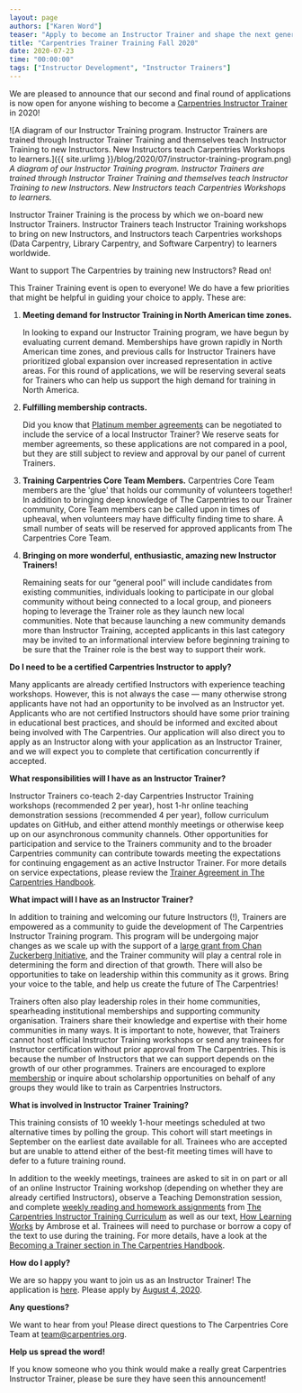 ```yaml
---
layout: page
authors: ["Karen Word"]
teaser: "Apply to become an Instructor Trainer and shape the next generation of Carpentries Instructors!"
title: "Carpentries Trainer Training Fall 2020"
date: 2020-07-23
time: "00:00:00"
tags: ["Instructor Development", "Instructor Trainers"]
---
```


We are pleased to announce that our second and final round of applications is now open for anyone wishing to become a [Carpentries Instructor Trainer](https://carpentries.org/trainers/) in 2020!


![A diagram of our Instructor Training program. Instructor Trainers are trained through Instructor Trainer Training and themselves teach Instructor Training to new Instructors. New Instructors teach Carpentries Workshops to learners.]({{ site.urlimg }}/blog/2020/07/instructor-training-program.png)
<br/>_A diagram of our Instructor Training program. Instructor Trainers are trained through Instructor Trainer Training and themselves teach Instructor Training to new Instructors. New Instructors teach Carpentries Workshops to learners._

Instructor Trainer Training is the process by which we on-board new Instructor Trainers. Instructor Trainers teach Instructor Training workshops to bring on new Instructors, and Instructors teach Carpentries workshops (Data Carpentry, Library Carpentry, and Software Carpentry) to learners worldwide.

Want to support The Carpentries by training new Instructors? Read on!

This Trainer Training event is open to everyone! We do have a few priorities that might be helpful in guiding your choice to apply. These are:

1. **Meeting demand for Instructor Training in North American time zones.**

    In looking to expand our Instructor Training program, we have begun by evaluating current demand. Memberships have grown rapidly in North American time zones, and previous calls for Instructor Trainers have prioritized global expansion over increased representation in active areas. For this round of applications, we will be reserving several seats for Trainers who can help us support the high demand for training in North America.

1. **Fulfilling membership contracts.**

    Did you know that [Platinum member agreements](https://carpentries.org/membership/) can be negotiated to include the service of a local Instructor Trainer? We reserve seats for member agreements, so these applications are not compared in a pool, but they are still subject to review and approval by our panel of current Trainers.

1. **Training Carpentries Core Team Members.**
    Carpentries Core Team members are the 'glue' that holds our community of volunteers together! In addition to bringing deep knowledge of The Carpentries to our Trainer community, Core Team members can be called upon in times of upheaval, when volunteers may have difficulty finding time to share. A small number of seats will be reserved for approved applicants from The Carpentries Core Team.

1. **Bringing on more wonderful, enthusiastic, amazing new Instructor Trainers!**

    Remaining seats for our “general pool” will include candidates from existing communities, individuals looking to participate in our global community without being connected to a local group, and pioneers hoping to leverage the Trainer role as they launch new local communities. Note that because launching a new community demands more than Instructor Training, accepted applicants in this last category may be invited to an informational interview before beginning training to be sure that the Trainer role is the best way to support their work.

**Do I need to be a certified Carpentries Instructor to apply?**

Many applicants are already certified Instructors with experience teaching workshops. However, this is not always the case — many otherwise strong applicants have not had an opportunity to be involved as an Instructor yet. Applicants who are not certified Instructors should have some prior training in educational best practices, and should be informed and excited about being involved with The Carpentries. Our application will also direct you to apply as an Instructor along with your application as an Instructor Trainer, and we will expect you to complete that certification concurrently if accepted.

**What responsibilities will I have as an Instructor Trainer?**

Instructor Trainers co-teach 2-day Carpentries Instructor Training workshops (recommended 2 per year), host 1-hr online teaching demonstration sessions (recommended 4 per year), follow curriculum updates on GitHub, and either attend monthly meetings or otherwise keep up on our asynchronous community channels. Other opportunities for participation and service to the Trainers community and to the broader Carpentries community can contribute towards meeting the expectations for continuing engagement as an active Instructor Trainer. For more details on service expectations, please review the [Trainer Agreement in The Carpentries Handbook](https://docs.carpentries.org/topic_folders/instructor_training/duties_agreement.html).

**What impact will I have as an Instructor Trainer?**

In addition to training and welcoming our future Instructors (!), Trainers are empowered as a community to guide the development of The Carpentries Instructor Training program. This program will be undergoing major changes as we scale up with the support of a [large grant from Chan Zuckerberg Initiative](https://carpentries.org/blog/2019/11/czi-moore-grant/), and the Trainer community will play a central role in determining the form and direction of that growth. There will also be opportunities to take on leadership within this community as it grows. Bring your voice to the table, and help us create the future of The Carpentries!

Trainers often also play leadership roles in their home communities, spearheading institutional memberships and supporting community organisation. Trainers share their knowledge and expertise with their home communities in many ways. It is important to note, however, that Trainers cannot host official Instructor Training workshops or send any trainees for Instructor certification without prior approval from The Carpentries. This is because the number of Instructors that we can support depends on the growth of our other programmes. Trainers are encouraged to explore [membership](https://carpentries.org/membership/) or inquire about scholarship opportunities on behalf of any groups they would like to train as Carpentries Instructors.

**What is involved in Instructor Trainer Training?**

This training consists of 10 weekly 1-hour meetings scheduled at two alternative times by polling the group. This cohort will start meetings in September on the earliest date available for all. Trainees who are accepted but are unable to attend either of the best-fit meeting times will have to defer to a future training round.

In addition to the weekly meetings, trainees are asked to sit in on part or all of an online Instructor Training workshop (depending on whether they are already certified Instructors), observe a Teaching Demonstration session, and complete [weekly reading and homework assignments](https://carpentries.github.io/trainer-training/) from [The Carpentries Instructor Training Curriculum](https://carpentries.github.io/instructor-training/) as well as our text, [How Learning Works](https://www.worldcat.org/title/how-learning-works-seven-research-based-principles-for-smart-teaching/oclc/762968489) by Ambrose et al. Trainees will need to purchase or borrow a copy of the text to use during the training. For more details, have a look at the [Becoming a Trainer section in The Carpentries Handbook](https://docs.carpentries.org/topic_folders/instructor_training/trainers_training.html#trainers-training-program).

**How do I apply?**

We are so happy you want to join us as an Instructor Trainer! The application is [here](https://forms.gle/X2jmLm5xPkUmja5Y8). Please apply by [August 4, 2020](https://www.timeanddate.com/worldclock/fixedtime.html?msg=Trainer+Training+Applications+Due&iso=20200804T20&p1=1440).

**Any questions?**

We want to hear from you! Please direct questions to The Carpentries Core Team at [team@carpentries.org](mailto:team@carpentries.org).

**Help us spread the word!**

If you know someone who you think would make a really great Carpentries Instructor Trainer, please be sure they have seen this announcement!
